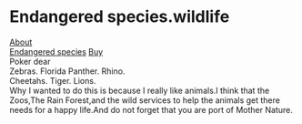# Endangered species.wildlife


[About](/About) 	
[Endangered species](/Species) [Buy](Buying)  
                          Poker dear  
                        Zebras.   Florida Panther.   Rhino.  
                    Cheetahs.  Tiger.                    Lions.                
Why I wanted to do this is because I really like animals.I think that the Zoos,The Rain  Forest,and the wild services to help the animals get there needs for a happy life.And do not forget that you are port of Mother Nature.
                             
